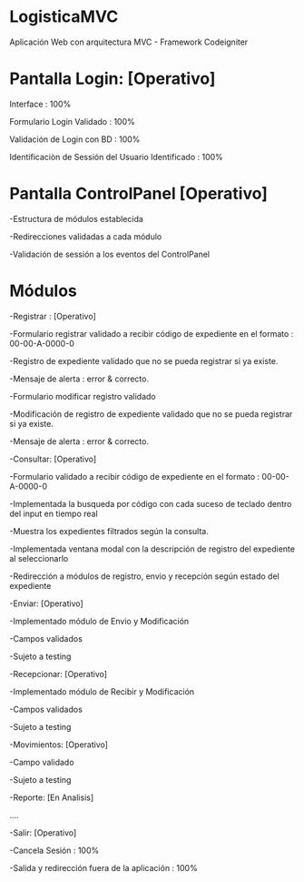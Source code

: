 # LogisticaMVC
Aplicación Web con arquitectura MVC - Framework Codeigniter

# Pantalla Login: [Operativo]
Interface : 100%

Formulario Login Validado : 100%

Validación de Login con BD : 100%

Identificaciòn de Sessión del Usuario Identificado : 100%

# Pantalla ControlPanel [Operativo]

-Estructura de módulos establecida

-Redirecciones validadas a cada módulo

-Validación de sessión a los eventos del ControlPanel

# Módulos

-Registrar : [Operativo]

-Formulario registrar validado a recibir código de expediente en el formato : 00-00-A-0000-0

-Registro de expediente validado que no se pueda registrar si ya existe.

-Mensaje de alerta : error & correcto.

-Formulario modificar registro validado

-Modificación de registro de expediente validado que no se pueda registrar si ya existe.

-Mensaje de alerta : error & correcto.

-Consultar: [Operativo]

-Formulario validado a recibir código de expediente en el formato : 00-00-A-0000-0

-Implementada la busqueda por código con cada suceso de teclado dentro del input en tiempo real

-Muestra los expedientes filtrados según la consulta.

-Implementada ventana modal con la descripción de registro del expediente al seleccionarlo

-Redirección a módulos de registro, envio y recepción según estado del expediente

-Enviar:  [Operativo]

-Implementado módulo de Envio y Modificación

-Campos validados

-Sujeto a testing

-Recepcionar: [Operativo]

-Implementado módulo de Recibir y Modificación

-Campos validados

-Sujeto a testing

-Movimientos: [Operativo]

-Campo validado

-Sujeto a testing

-Reporte:  [En Analisis]

....

-Salir:  [Operativo]

-Cancela Sesión : 100%

-Salida y redirección fuera de la aplicación : 100%
